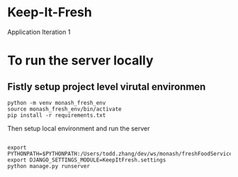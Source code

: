 # Keep-It-Fresh
Application Iteration 1


# To run the server locally

## Fistly setup project level virutal environmen
```shell
python -m venv monash_fresh_env
source monash_fresh_env/bin/activate
pip install -r requirements.txt
```
Then setup local environment and run the server

```shell

export PYTHONPATH=$PYTHONPATH:/Users/todd.zhang/dev/ws/monash/freshFoodService
export DJANGO_SETTINGS_MODULE=KeepItFresh.settings
python manage.py runserver
```